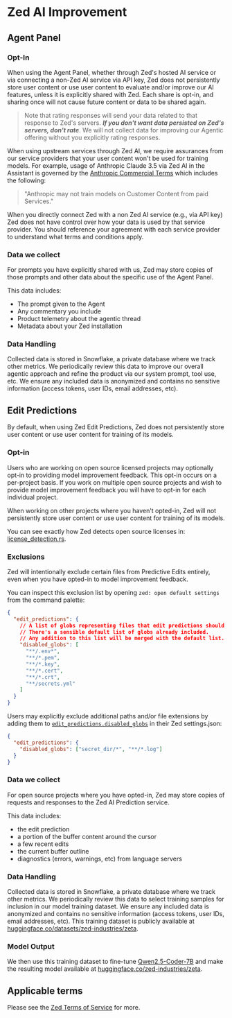 # Zed AI Improvement

## Agent Panel

### Opt-In

When using the Agent Panel, whether through Zed's hosted AI service or via connecting a non-Zed AI service via API key, Zed does not persistently store user content or use user content to evaluate and/or improve our AI features, unless it is explicitly shared with Zed. Each share is opt-in, and sharing once will not cause future content or data to be shared again.

> Note that rating responses will send your data related to that response to Zed's servers.
> **_If you don't want data persisted on Zed's servers, don't rate_**. We will not collect data for improving our Agentic offering without you explicitly rating responses.

When using upstream services through Zed AI, we require assurances from our service providers that your user content won't be used for training models. For example, usage of Anthropic Claude 3.5 via Zed AI in the Assistant is governed by the [Anthropic Commercial Terms](https://www.anthropic.com/legal/commercial-terms) which includes the following:

> "Anthropic may not train models on Customer Content from paid Services."

When you directly connect Zed with a non Zed AI service (e.g., via API key) Zed does not have control over how your data is used by that service provider.
You should reference your agreement with each service provider to understand what terms and conditions apply.

### Data we collect

For prompts you have explicitly shared with us, Zed may store copies of those prompts and other data about the specific use of the Agent Panel.

This data includes:

- The prompt given to the Agent
- Any commentary you include
- Product telemetry about the agentic thread
- Metadata about your Zed installation

### Data Handling

Collected data is stored in Snowflake, a private database where we track other metrics. We periodically review this data to improve our overall agentic approach and refine the product via our system prompt, tool use, etc. We ensure any included data is anonymized and contains no sensitive information (access tokens, user IDs, email addresses, etc).

## Edit Predictions

By default, when using Zed Edit Predictions, Zed does not persistently store user content or use user content for training of its models.

### Opt-in

Users who are working on open source licensed projects may optionally opt-in to providing model improvement feedback. This opt-in occurs on a per-project basis. If you work on multiple open source projects and wish to provide model improvement feedback you will have to opt-in for each individual project.

When working on other projects where you haven't opted-in, Zed will not persistently store user content or use user content for training of its models.

You can see exactly how Zed detects open source licenses in: [license_detection.rs](https://github.com/zed-industries/zed/blob/main/crates/zeta/src/license_detection.rs).

### Exclusions

Zed will intentionally exclude certain files from Predictive Edits entirely, even when you have opted-in to model improvement feedback.

You can inspect this exclusion list by opening `zed: open default settings` from the command palette:

```json
{
  "edit_predictions": {
    // A list of globs representing files that edit predictions should be disabled for.
    // There's a sensible default list of globs already included.
    // Any addition to this list will be merged with the default list.
    "disabled_globs": [
      "**/.env*",
      "**/*.pem",
      "**/*.key",
      "**/*.cert",
      "**/*.crt",
      "**/secrets.yml"
    ]
  }
}
```

Users may explicitly exclude additional paths and/or file extensions by adding them to [`edit_predictions.disabled_globs`](https://zed.dev/docs/configuring-zed#edit-predictions) in their Zed settings.json:

```json
{
  "edit_predictions": {
    "disabled_globs": ["secret_dir/*", "**/*.log"]
  }
}
```

### Data we collect

For open source projects where you have opted-in, Zed may store copies of requests and responses to the Zed AI Prediction service.

This data includes:

- the edit prediction
- a portion of the buffer content around the cursor
- a few recent edits
- the current buffer outline
- diagnostics (errors, warnings, etc) from language servers

### Data Handling

Collected data is stored in Snowflake, a private database where we track other metrics. We periodically review this data to select training samples for inclusion in our model training dataset. We ensure any included data is anonymized and contains no sensitive information (access tokens, user IDs, email addresses, etc). This training dataset is publicly available at [huggingface.co/datasets/zed-industries/zeta](https://huggingface.co/datasets/zed-industries/zeta).

### Model Output

We then use this training dataset to fine-tune [Qwen2.5-Coder-7B](https://huggingface.co/Qwen/Qwen2.5-Coder-7B) and make the resulting model available at [huggingface.co/zed-industries/zeta](https://huggingface.co/zed-industries/zeta).

## Applicable terms

Please see the [Zed Terms of Service](https://zed.dev/terms-of-service) for more.
